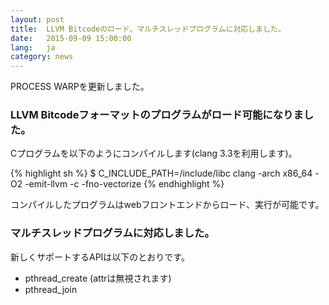 ```yaml
---
layout: post
title:  LLVM Bitcodeのロード、マルチスレッドプログラムに対応しました。
date:   2015-09-09 15:00:00
lang:   ja
category: news
---
```


PROCESS WARPを更新しました。

### LLVM Bitcodeフォーマットのプログラムがロード可能になりました。

Cプログラムを以下のようにコンパイルします(clang 3.3を利用します)。

{% highlight sh %}
$ C_INCLUDE_PATH=<PROCESS WARP install path>/include/libc clang -arch x86_64 -O2 -emit-llvm -c -fno-vectorize <path to source code>
{% endhighlight %}

コンパイルしたプログラムはwebフロントエンドからロード、実行が可能です。

### マルチスレッドプログラムに対応しました。

新しくサポートするAPIは以下のとおりです。

* pthread_create (attrは無視されます)
* pthread_join


